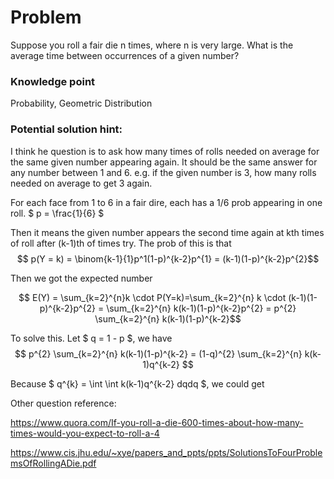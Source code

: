 # Problem

 Suppose you roll a fair die n times, where n is very large. What is the average time between occurrences of a given number?


### Knowledge point
Probability, Geometric Distribution

### Potential solution hint:

I think he question is to ask how many times of rolls needed on average for the same given number appearing again. It should be the same answer for any number between 1 and 6. 
e.g. if the given number is 3, how many rolls needed on average to get 3 again.


For each face from 1 to 6 in a fair dire, each has a 1/6 prob appearing in one roll.
$ p = \frac{1}{6} $

Then it means the given number appears the second time again at kth times of roll  after (k-1)th of times try.
The prob of this is that
 $$ p(Y = k) = \binom{k-1}{1}p^1(1-p)^{k-2}p^{1} = (k-1)(1-p)^{k-2}p^{2}$$

Then we got the expected number 

$$ E(Y) = \sum_{k=2}^{n}k \cdot P(Y=k)=\sum_{k=2}^{n} k \cdot (k-1)(1-p)^{k-2}p^{2} = \sum_{k=2}^{n} k(k-1)(1-p)^{k-2}p^{2} = p^{2} \sum_{k=2}^{n} k(k-1)(1-p)^{k-2}$$

To solve this.
Let $ q = 1 - p $, 
we have 
$$ p^{2} \sum_{k=2}^{n} k(k-1)(1-p)^{k-2} = (1-q)^{2} \sum_{k=2}^{n} k(k-1)q^{k-2} $$

Because $  q^{k} = \int \int  k(k-1)q^{k-2} dqdq $, we could get

Other question reference:

https://www.quora.com/If-you-roll-a-die-600-times-about-how-many-times-would-you-expect-to-roll-a-4

https://www.cis.jhu.edu/~xye/papers_and_ppts/ppts/SolutionsToFourProblemsOfRollingADie.pdf
